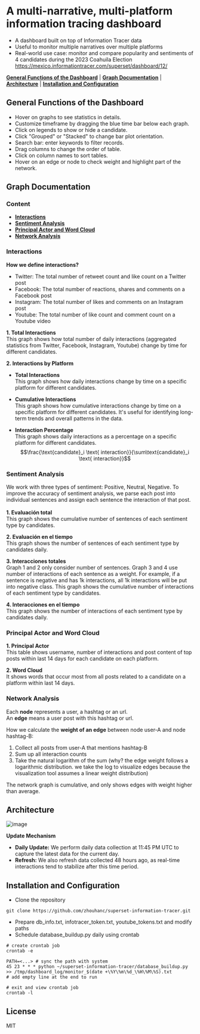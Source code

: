 A multi-narrative, multi-platform information tracing dashboard
=========

- A dashboard built on top of Information Tracer data 
- Useful to monitor multiple narratives over multiple platforms
- Real-world use case: monitor and compare popularity and sentiments of 4 candidates during the 2023 Coahuila Election 
<br>https://mexico.informationtracer.com/superset/dashboard/12/

[**General Functions of the Dashboard**](#general-functions-of-the-dashboard) |
[**Graph Documentation**](#graph-documentation) | 
[**Architecture**](#architecture) |
[**Installation and Configuration**](#installation-and-configuration) 

## General Functions of the Dashboard
- Hover on graphs to see statistics in details.
- Customize timeframe by dragging the blue time bar below each graph.
- Click on legends to show or hide a candidate.
- Click "Grouped" or "Stacked" to change bar plot orientation.
- Search bar: enter keywords to filter records.
- Drag columns to change the order of table.
- Click on column names to sort tables.
- Hover on an edge or node to check weight and highlight part of the network.

## Graph Documentation

### Content 
- [**Interactions**](#interactions)
- [**Sentiment Analysis**](#sentiment-analysis)
- [**Principal Actor and Word Cloud**](#principal-actor-and-word-cloud)
- [**Network Analysis**](#network-analysis)


### Interactions

**How we define interactions?**<br>
- Twitter: The total number of retweet count and like count on a Twitter post
- Facebook: The total number of reactions, shares and comments on a Facebook post
- Instagram: The total number of likes and comments on an Instagram post
- Youtube: The total number of like count and comment count on a Youtube video

**1. Total Interactions**<br>
This graph shows how total number of daily interactions (aggregated statistics from Twitter, Facebook, Instagram, Youtube) change by time for different candidates.
 
**2. Interactions by Platform**<br>
  - **Total Interactions** <br>
This graph shows how daily interactions change by time on a specific platform for different candidates.

  - **Cumulative Interactions**<br>
This graph shows how cumulative interactions change by time on a specific platform for different candidates. It's useful for identifying long-term trends and overall patterns in the data.

  - **Interaction Percentage**<br>
This graph shows daily interactions as a percentage on a specific platform for different candidates. <br>
$$\frac{\text{candidate}_i \text{ interaction}}{\sum\text{candidate}_i \text{ interaction}}$$




### Sentiment Analysis
We work with three types of sentiment: Positive, Neutral, Negative. To improve the accuracy of sentiment analysis, we parse each post into individual sentences and assign each sentence the interaction of that post.<br>
<br>
**1. Evaluación total**<br>
This graph shows the cumulative number of sentences of each sentiment type by candidates. 

**2. Evaluación en el tiempo**<br>
This graph shows the number of sentences of each sentiment type by candidates daily.

**3. Interacciones totales**<br>
Graph 1 and 2 only consider number of sentences. Graph 3 and 4 use number of interactions of each sentence as a weight. For example, if a sentence is negative and has 1k interactions, all 1k interactions will be put into negative class. This graph shows the cumulative number of interactions of each sentiment type by candidates. 

**4. Interacciones en el tiempo**<br>
This graph shows the number of interactions of each sentiment type by candidates daily.


### Principal Actor and Word Cloud
**1. Principal Actor**<br>
This table shows username, number of interactions and post content of top posts within last 14 days for each candidate on each platform.

**2. Word Cloud**<br>
It shows words that occur most from all posts related to a candidate on a platform within last 14 days.

### Network Analysis
Each **node** represents a user, a hashtag or an url.<br>
An **edge** means a user post with this hashtag or url.<br>

How we calculate the **weight of an edge** between node user-A and node hashtag-B:<br>
1. Collect all posts from user-A that mentions hashtag-B
2. Sum up all interaction counts 
3. Take the natural logarithm of the sum (why? the edge weight follows a logarithmic distribution. we take the log to visualize edges because the visualization tool assumes a linear weight distribution)

The network graph is cumulative, and only shows edges with weight higher than average.

## Architecture
![image](https://user-images.githubusercontent.com/71556325/236377040-537f8e51-d1ee-45be-9107-49ea2d48ee17.png)

**Update Mechanism**<br>
- **Daily Update:** We perform daily data collection at 11:45 PM UTC to capture the latest data for the current day.
- **Refresh:** We also refresh data collected 48 hours ago, as real-time interactions tend to stabilize after this time period.

## Installation and Configuration
- Clone the repository
```
git clone https://github.com/zhouhanc/superset-information-tracer.git
```
- Prepare db_info.txt, infotracer_token.txt, youtube_tokens.txt and modify paths
- Schedule database_buildup.py daily using crontab
```
# create crontab job
crontab -e

PATH=<...> # sync the path with system
45 23 * * * python ~/superset-information-tracer/database_buildup.py >> /tmp/dashboard_log/monitor_$(date +\%Y\%m\%d_\%H\%M\%S).txt
# add empty line at the end to run

# exit and view crontab job
crontab -l
```



## License
MIT

